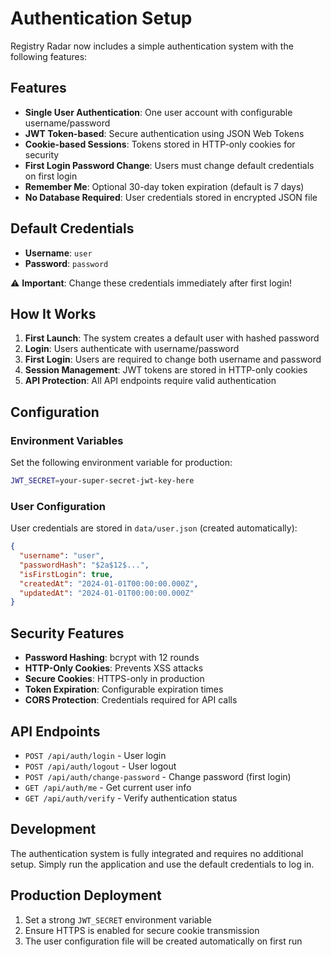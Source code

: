 # Authentication Setup

Registry Radar now includes a simple authentication system with the following features:

## Features

- **Single User Authentication**: One user account with configurable username/password
- **JWT Token-based**: Secure authentication using JSON Web Tokens
- **Cookie-based Sessions**: Tokens stored in HTTP-only cookies for security
- **First Login Password Change**: Users must change default credentials on first login
- **Remember Me**: Optional 30-day token expiration (default is 7 days)
- **No Database Required**: User credentials stored in encrypted JSON file

## Default Credentials

- **Username**: `user`
- **Password**: `password`

⚠️ **Important**: Change these credentials immediately after first login!

## How It Works

1. **First Launch**: The system creates a default user with hashed password
2. **Login**: Users authenticate with username/password
3. **First Login**: Users are required to change both username and password
4. **Session Management**: JWT tokens are stored in HTTP-only cookies
5. **API Protection**: All API endpoints require valid authentication

## Configuration

### Environment Variables

Set the following environment variable for production:

```bash
JWT_SECRET=your-super-secret-jwt-key-here
```

### User Configuration

User credentials are stored in `data/user.json` (created automatically):

```json
{
  "username": "user",
  "passwordHash": "$2a$12$...",
  "isFirstLogin": true,
  "createdAt": "2024-01-01T00:00:00.000Z",
  "updatedAt": "2024-01-01T00:00:00.000Z"
}
```

## Security Features

- **Password Hashing**: bcrypt with 12 rounds
- **HTTP-Only Cookies**: Prevents XSS attacks
- **Secure Cookies**: HTTPS-only in production
- **Token Expiration**: Configurable expiration times
- **CORS Protection**: Credentials required for API calls

## API Endpoints

- `POST /api/auth/login` - User login
- `POST /api/auth/logout` - User logout
- `POST /api/auth/change-password` - Change password (first login)
- `GET /api/auth/me` - Get current user info
- `GET /api/auth/verify` - Verify authentication status

## Development

The authentication system is fully integrated and requires no additional setup. Simply run the application and use the default credentials to log in.

## Production Deployment

1. Set a strong `JWT_SECRET` environment variable
2. Ensure HTTPS is enabled for secure cookie transmission
3. The user configuration file will be created automatically on first run

